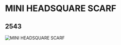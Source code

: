 # MINI HEADSQUARE SCARF
## 2543
![MINI HEADSQUARE SCARF](https://lc-www-live-s.legocdn.com/media/bricks/5/2/254321.jpg)